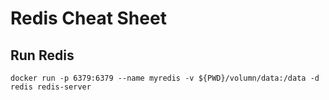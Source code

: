 # Redis Cheat Sheet

## Run Redis
```
docker run -p 6379:6379 --name myredis -v ${PWD}/volumn/data:/data -d redis redis-server
```
